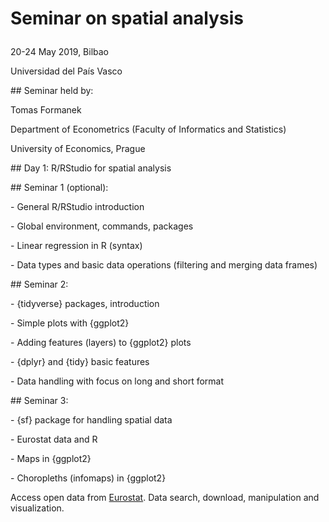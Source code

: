 # Seminar on spatial analysis </p> 
</p> 
20-24 May 2019, Bilbao  </p> 
Universidad del País Vasco  </p> 
</p> 
</p> 
## Seminar held by:</p>
Tomas Formanek</p>
Department of Econometrics (Faculty of Informatics and Statistics)</p>
University of Economics, Prague</p>
</p>
</p>
## Day 1: R/RStudio for spatial analysis</p>
</p>
## Seminar 1 (optional):</p>
- General R/RStudio introduction</p>
- Global environment, commands, packages</p>
- Linear regression in R (syntax)</p>
- Data types and basic data operations (filtering and merging data frames)</p>
</p>
## Seminar 2:</p>
- {tidyverse} packages, introduction</p>
- Simple plots with {ggplot2}</p>
- Adding features (layers) to {ggplot2} plots</p>
- {dplyr} and {tidy} basic features</p>
- Data handling with focus on long and short format</p>
</p>
## Seminar 3:</p>
- {sf} package for handling spatial data</p>
- Eurostat data and R</p>
- Maps in {ggplot2}</p>
- Choropleths (infomaps) in {ggplot2}</p>
</p>
</p>






 Access open data from [Eurostat](http://ec.europa.eu/eurostat). Data search, download, manipulation and visualization. 


